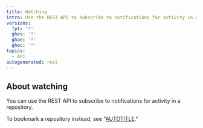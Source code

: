 ```yaml
---
title: Watching
intro: Use the REST API to subscribe to notifications for activity in a repository.
versions:
  fpt: '*'
  ghes: '*'
  ghae: '*'
  ghec: '*'
topics:
  - API
autogenerated: rest
---
```


## About watching

You can use the REST API to subscribe to notifications for activity in a repository.

To bookmark a repository instead, see "[AUTOTITLE](/rest/activity#starring)."


<!-- Content after this section is automatically generated -->
